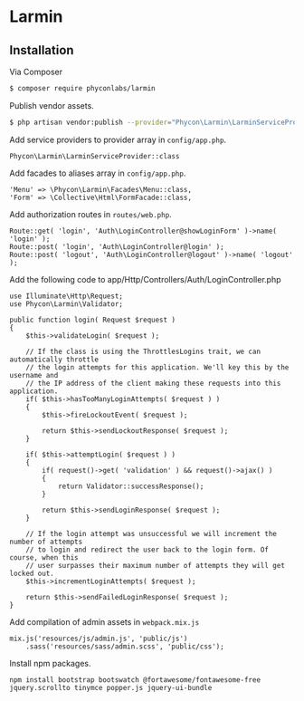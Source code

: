 # Larmin

## Installation

Via Composer

``` bash
$ composer require phyconlabs/larmin
```

Publish vendor assets.
``` bash
$ php artisan vendor:publish --provider="Phycon\Larmin\LarminServiceProvider"
```

Add service providers to provider array in `config/app.php`.
```
Phycon\Larmin\LarminServiceProvider::class
```

Add facades to aliases array in `config/app.php`.
```
'Menu' => \Phycon\Larmin\Facades\Menu::class,
'Form' => \Collective\Html\FormFacade::class,
```

Add authorization routes in `routes/web.php`.
```
Route::get( 'login', 'Auth\LoginController@showLoginForm' )->name( 'login' );
Route::post( 'login', 'Auth\LoginController@login' );
Route::post( 'logout', 'Auth\LoginController@logout' )->name( 'logout' );
```

Add the following code to app/Http/Controllers/Auth/LoginController.php
```
use Illuminate\Http\Request;
use Phycon\Larmin\Validator;
```
```
public function login( Request $request )
{
    $this->validateLogin( $request );

    // If the class is using the ThrottlesLogins trait, we can automatically throttle
    // the login attempts for this application. We'll key this by the username and
    // the IP address of the client making these requests into this application.
    if( $this->hasTooManyLoginAttempts( $request ) )
    {
        $this->fireLockoutEvent( $request );

        return $this->sendLockoutResponse( $request );
    }

    if( $this->attemptLogin( $request ) )
    {
        if( request()->get( 'validation' ) && request()->ajax() )
        {
            return Validator::successResponse();
        }

        return $this->sendLoginResponse( $request );
    }

    // If the login attempt was unsuccessful we will increment the number of attempts
    // to login and redirect the user back to the login form. Of course, when this
    // user surpasses their maximum number of attempts they will get locked out.
    $this->incrementLoginAttempts( $request );

    return $this->sendFailedLoginResponse( $request );
}
```

Add compilation of admin assets in `webpack.mix.js`
```
mix.js('resources/js/admin.js', 'public/js')
    .sass('resources/sass/admin.scss', 'public/css');
```

Install npm packages.
```
npm install bootstrap bootswatch @fortawesome/fontawesome-free jquery.scrollto tinymce popper.js jquery-ui-bundle
```